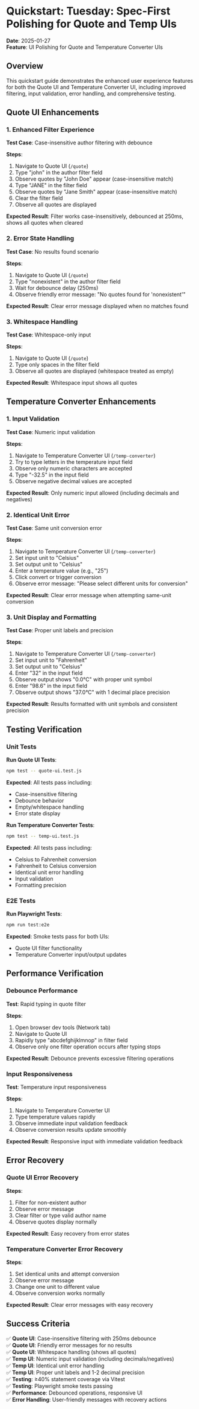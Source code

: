 # Quickstart: Tuesday: Spec-First Polishing for Quote and Temp UIs

**Date**: 2025-01-27  
**Feature**: UI Polishing for Quote and Temperature Converter UIs

## Overview

This quickstart guide demonstrates the enhanced user experience features for both the Quote UI and Temperature Converter UI, including improved filtering, input validation, error handling, and comprehensive testing.

## Quote UI Enhancements

### 1. Enhanced Filter Experience

**Test Case**: Case-insensitive author filtering with debounce

**Steps**:
1. Navigate to Quote UI (`/quote`)
2. Type "john" in the author filter field
3. Observe quotes by "John Doe" appear (case-insensitive match)
4. Type "JANE" in the filter field
5. Observe quotes by "Jane Smith" appear (case-insensitive match)
6. Clear the filter field
7. Observe all quotes are displayed

**Expected Result**: Filter works case-insensitively, debounced at 250ms, shows all quotes when cleared

### 2. Error State Handling

**Test Case**: No results found scenario

**Steps**:
1. Navigate to Quote UI (`/quote`)
2. Type "nonexistent" in the author filter field
3. Wait for debounce delay (250ms)
4. Observe friendly error message: "No quotes found for 'nonexistent'"

**Expected Result**: Clear error message displayed when no matches found

### 3. Whitespace Handling

**Test Case**: Whitespace-only input

**Steps**:
1. Navigate to Quote UI (`/quote`)
2. Type only spaces in the filter field
3. Observe all quotes are displayed (whitespace treated as empty)

**Expected Result**: Whitespace input shows all quotes

## Temperature Converter Enhancements

### 1. Input Validation

**Test Case**: Numeric input validation

**Steps**:
1. Navigate to Temperature Converter UI (`/temp-converter`)
2. Try to type letters in the temperature input field
3. Observe only numeric characters are accepted
4. Type "-32.5" in the input field
5. Observe negative decimal values are accepted

**Expected Result**: Only numeric input allowed (including decimals and negatives)

### 2. Identical Unit Error

**Test Case**: Same unit conversion error

**Steps**:
1. Navigate to Temperature Converter UI (`/temp-converter`)
2. Set input unit to "Celsius"
3. Set output unit to "Celsius"
4. Enter a temperature value (e.g., "25")
5. Click convert or trigger conversion
6. Observe error message: "Please select different units for conversion"

**Expected Result**: Clear error message when attempting same-unit conversion

### 3. Unit Display and Formatting

**Test Case**: Proper unit labels and precision

**Steps**:
1. Navigate to Temperature Converter UI (`/temp-converter`)
2. Set input unit to "Fahrenheit"
3. Set output unit to "Celsius"
4. Enter "32" in the input field
5. Observe output shows "0.0°C" with proper unit symbol
6. Enter "98.6" in the input field
7. Observe output shows "37.0°C" with 1 decimal place precision

**Expected Result**: Results formatted with unit symbols and consistent precision

## Testing Verification

### Unit Tests

**Run Quote UI Tests**:
```bash
npm test -- quote-ui.test.js
```

**Expected**: All tests pass including:
- Case-insensitive filtering
- Debounce behavior
- Empty/whitespace handling
- Error state display

**Run Temperature Converter Tests**:
```bash
npm test -- temp-ui.test.js
```

**Expected**: All tests pass including:
- Celsius to Fahrenheit conversion
- Fahrenheit to Celsius conversion
- Identical unit error handling
- Input validation
- Formatting precision

### E2E Tests

**Run Playwright Tests**:
```bash
npm run test:e2e
```

**Expected**: Smoke tests pass for both UIs:
- Quote UI filter functionality
- Temperature Converter input/output updates

## Performance Verification

### Debounce Performance

**Test**: Rapid typing in quote filter

**Steps**:
1. Open browser dev tools (Network tab)
2. Navigate to Quote UI
3. Rapidly type "abcdefghijklmnop" in filter field
4. Observe only one filter operation occurs after typing stops

**Expected Result**: Debounce prevents excessive filtering operations

### Input Responsiveness

**Test**: Temperature input responsiveness

**Steps**:
1. Navigate to Temperature Converter UI
2. Type temperature values rapidly
3. Observe immediate input validation feedback
4. Observe conversion results update smoothly

**Expected Result**: Responsive input with immediate validation feedback

## Error Recovery

### Quote UI Error Recovery

**Steps**:
1. Filter for non-existent author
2. Observe error message
3. Clear filter or type valid author name
4. Observe quotes display normally

**Expected Result**: Easy recovery from error states

### Temperature Converter Error Recovery

**Steps**:
1. Set identical units and attempt conversion
2. Observe error message
3. Change one unit to different value
4. Observe conversion works normally

**Expected Result**: Clear error messages with easy recovery

## Success Criteria

✅ **Quote UI**: Case-insensitive filtering with 250ms debounce  
✅ **Quote UI**: Friendly error messages for no results  
✅ **Quote UI**: Whitespace handling (shows all quotes)  
✅ **Temp UI**: Numeric input validation (including decimals/negatives)  
✅ **Temp UI**: Identical unit error handling  
✅ **Temp UI**: Proper unit labels and 1-2 decimal precision  
✅ **Testing**: ≥40% statement coverage via Vitest  
✅ **Testing**: Playwright smoke tests passing  
✅ **Performance**: Debounced operations, responsive UI  
✅ **Error Handling**: User-friendly messages with recovery actions
